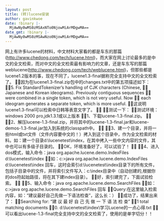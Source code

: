 ```yaml
---
layout: post
title: (转)lucene安装
author: gavinkwoe
date: !binary |-
  MjAwNy0wMS0zMSAxNTo0NjowMiArMDgwMA==
date_gmt: !binary |-
  MjAwNy0wMS0zMSAwNzo0NjowMiArMDgwMA==
---
```

网上有许多lucene的材料，中文材料大家看的都是车东的那篇(http://www.chedong.com/tech/lucene.html)，而大家在网上讨论最多的是中文的全文检索，而对中文的全文检索最有影响力的文章，还是车东写的那篇weblucene(http://www.chedong.com/tech/weblucene.html)，但那些都是lucene1.2版本的事，现在不同了，lucene1.3-final据称完全支持中文的全文检索了。
因为在lucene1.3-final.zip包中的changes.txt中的第五项描述如下：
5. Fix StandardTokenizer&rsquo;s handling of CJK characters (Chinese,
 Japanese and Korean ideograms). Previously contiguous sequences
 were combined in a single token, which is not very useful. Now
 each ideogram generates a separate token, which is more useful.
这说明lucene1.3-final可以检索中日韩等表意文字了。

测试一下：
测试环境：windows 2000 pro,jdk1.3.1或以上版本
1、下载lucene-1.3-final.zip。

2、解压lucene-1.3-final.zip，并将其中的lucene-1.3-final.jar和lucene-demos-1.3-final.jar加入到系统的classpath中。

3、建一个目录，并将一些html或txt文件（文件内容要中文的！）拷入到这个目录中，作为全文检索的材料。如：建一个目录d:\lucenetest\index，在其中拷入一些中文内容的文件，其中也可以有多级子目录的。
OK，环境准备好了，可以试验了！

4、进入dos模式，输入命令：java org.apache.lucene.demo.IndexFiles d:\lucenetest\index
如：c:\>java org.apache.lucene.demo.IndexFiles d:\lucenetest\index 回车，这时会索引d:\lucenetest\index目录下的所有文件，包括子目录中的文件，并将索引文件写入：c:\index目录中（自动创建的,根据你的dos符起始路径，将在其下建index目录）。
好，索引建完了，下面试验检索。

5、输入命令：java org.apache.lucene.demo.SearchFiles
如：c:\>java org.apache.lucene.demo.SearchFiles 回车
Query:在这里输入检索内容，如：“建议最好自己先做一下语法检查”，这么长：）
成功了，结果出来了：
Searching for: “建 议 最 好 自 己 先 做 一 下 语 法 检 查”
1 total matching documents
0. d:\lucenetest\index\学习Lucene的一点心得.txt
可以看出lucene-1.3-final完全支持中文的全文检索了，使用的是单字切分！！
